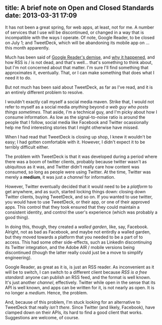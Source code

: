 title: A brief note on Open and Closed Standards
date: 2013-03-31 17:09
---

It has not been a great spring, for web apps, at least, not for me. A number of services that I use will be discontinued, or changed in a way that is incompatible with the ways I operate. Of note, Google Reader, to be closed on July 1; and TweetDeck, which will be abandoning its mobile app on ... this month apparently.

Much has been said of [Google Reader's demise](http://googleblog.blogspot.com/2013/03/a-second-spring-of-cleaning.html), and [why it happened](http://gigaom.com/2013/03/16/why-google-killed-off-google-reader-it-was-self-defense/), and how RSS is / is not dead, and that's well... that's something to think about, but I'm not concerned about that matter. I'm sure I'll find something that approximates it, eventually. That, or I can make something that does what I need it to do.

But not much has been said about TweetDeck, as far as I've read, and it is an entirely different problem to resolve.

I wouldn't exactly call myself a social media maven. Strike that, I would not refer to myself as a social media *anything* beyond *a web guy who posts things sometimes*. That aside, I'm a technical guy, and I'm picky about how I consume information. As low as the signal-to-noise ratio is around the people that I follow, social media like Facebook and Twitter ocassionally help me find interesting stories that I might otherwise have missed.

When I had read that TweetDeck is closing up shop, I knew it wouldn't be easy; I had gotten comfortable with it. However, I didn't expect it to be terribly difficult either.

The problem with TweetDeck is that it was developed during a period where there was a boom of twitter clients, probably because twitter wasn't as ubiquitous as it was, and Twitter didn't really care how content was consumed, so long as people were using Twitter. At the time, Twitter was merely a **medium**, it was just a *channel* for information.

However, Twitter eventually decided that it would need to be a *platform* to get anywhere, and as such, started locking things down: closing down Twitter clients, buying TweetDeck, and so on. If you wanted to use twitter, you would have to use TweetDeck, or their app, or one of their approved apps. This control that they took ensured that they could maintain a consistent identity, and control the user's experience (which was probably a good thing).

In doing this, though, they created a *walled garden*, like, say, Facebook. Alright, not as bad as Facebook, and maybe not entirdly a walled garden, but they moved towards a platform that you needed to be a part of to access. This had some other side-effects, such as LinkedIn discontinuing its Twitter integration, and the Adobe AIR / mobile versions being discontinued (though the latter really could just be a move to simplify engineering).

Google Reader, as great as it is, is just an RSS reader. As inconvenient as it will be to switch, I can switch to a different client because *RSS is a free standard*: anyone can publish an RSS feed, and the format is well known. It's just another *channel*, effectively. Twitter while open in the sense that its API is well known, and apps can be written for it, is not nearly as open. It is no longer a *medium*. Hence, the problem.

And, because of this problem, I'm stuck looking for an alternative to TweetDeck that really *isn't there*. Since Twitter (and likely, Facebook), have clamped down on their APIs, its hard to find a good client that works. Suggestions are welcome, of course.
